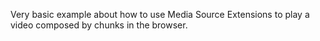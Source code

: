 Very basic example about how to use Media Source Extensions to play a video composed by chunks in the browser.